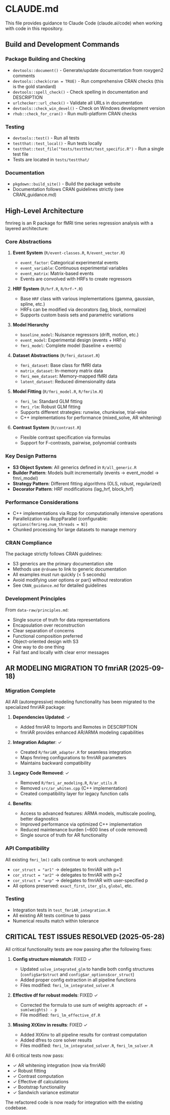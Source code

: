 # CLAUDE.md

This file provides guidance to Claude Code (claude.ai/code) when working with code in this repository.

## Build and Development Commands

### Package Building and Checking
- `devtools::document()` - Generate/update documentation from roxygen2 comments
- `devtools::check(cran = TRUE)` - Run comprehensive CRAN checks (this is the gold standard)
- `devtools::spell_check()` - Check spelling in documentation and DESCRIPTION
- `urlchecker::url_check()` - Validate all URLs in documentation
- `devtools::check_win_devel()` - Check on Windows development version
- `rhub::check_for_cran()` - Run multi-platform CRAN checks

### Testing
- `devtools::test()` - Run all tests
- `testthat::test_local()` - Run tests locally
- `testthat::test_file("tests/testthat/test_specific.R")` - Run a single test file
- Tests are located in `tests/testthat/`

### Documentation
- `pkgdown::build_site()` - Build the package website
- Documentation follows CRAN guidelines strictly (see CRAN_guidance.md)

## High-Level Architecture

fmrireg is an R package for fMRI time series regression analysis with a layered architecture:

### Core Abstractions

1. **Event System** (`R/event-classes.R`, `R/event_vector.R`)
   - `event_factor`: Categorical experimental events
   - `event_variable`: Continuous experimental variables
   - `event_matrix`: Matrix-based events
   - Events are convolved with HRFs to create regressors

2. **HRF System** (`R/hrf.R`, `R/hrf-*.R`)
   - Base `HRF` class with various implementations (gamma, gaussian, spline, etc.)
   - HRFs can be modified via decorators (lag, block, normalize)
   - Supports custom basis sets and parametric variations

3. **Model Hierarchy**
   - `baseline_model`: Nuisance regressors (drift, motion, etc.)
   - `event_model`: Experimental design (events + HRFs)
   - `fmri_model`: Complete model (baseline + events)

4. **Dataset Abstractions** (`R/fmri_dataset.R`)
   - `fmri_dataset`: Base class for fMRI data
   - `matrix_dataset`: In-memory matrix data
   - `fmri_mem_dataset`: Memory-mapped fMRI data
   - `latent_dataset`: Reduced dimensionality data

5. **Model Fitting** (`R/fmri_model.R`, `R/fmrilm.R`)
   - `fmri_lm`: Standard GLM fitting
   - `fmri_rlm`: Robust GLM fitting
   - Supports different strategies: runwise, chunkwise, trial-wise
   - C++ implementations for performance (mixed_solve, AR whitening)

6. **Contrast System** (`R/contrast.R`)
   - Flexible contrast specification via formulas
   - Support for F-contrasts, pairwise, polynomial contrasts

### Key Design Patterns

- **S3 Object System**: All generics defined in `R/all_generic.R`
- **Builder Pattern**: Models built incrementally (events → event_model → fmri_model)
- **Strategy Pattern**: Different fitting algorithms (OLS, robust, regularized)
- **Decorator Pattern**: HRF modifications (lag_hrf, block_hrf)

### Performance Considerations

- C++ implementations via Rcpp for computationally intensive operations
- Parallelization via RcppParallel (configurable: `options(fmrireg.num_threads = N)`)
- Chunked processing for large datasets to manage memory

### CRAN Compliance

The package strictly follows CRAN guidelines:
- S3 generics are the primary documentation site
- Methods use `@rdname` to link to generic documentation
- All examples must run quickly (< 5 seconds)
- Avoid modifying user options or par() without restoration
- See `CRAN_guidance.md` for detailed guidelines

### Development Principles

From `data-raw/principles.md`:
- Single source of truth for data representations
- Encapsulation over reconstruction
- Clear separation of concerns
- Functional composition preferred
- Object-oriented design with S3
- One way to do one thing
- Fail fast and locally with clear error messages

## AR MODELING MIGRATION TO fmriAR (2025-09-18)

### Migration Complete
All AR (autoregressive) modeling functionality has been migrated to the specialized fmriAR package:

1. **Dependencies Updated**: ✓
   - Added fmriAR to Imports and Remotes in DESCRIPTION
   - fmriAR provides enhanced AR/ARMA modeling capabilities

2. **Integration Adapter**: ✓
   - Created `R/fmriAR_adapter.R` for seamless integration
   - Maps fmrireg configurations to fmriAR parameters
   - Maintains backward compatibility

3. **Legacy Code Removed**: ✓
   - Removed `R/fmri_ar_modeling.R`, `R/ar_utils.R`
   - Removed `src/ar_whiten.cpp` (C++ implementation)
   - Created compatibility layer for legacy function calls

4. **Benefits**:
   - Access to advanced features: ARMA models, multiscale pooling, better diagnostics
   - Improved performance via optimized C++ implementation
   - Reduced maintenance burden (~600 lines of code removed)
   - Single source of truth for AR functionality

### API Compatibility
All existing `fmri_lm()` calls continue to work unchanged:
- `cor_struct = "ar1"` → delegates to fmriAR with p=1
- `cor_struct = "ar2"` → delegates to fmriAR with p=2
- `cor_struct = "arp"` → delegates to fmriAR with user-specified p
- All options preserved: `exact_first`, `iter_gls`, `global`, etc.

### Testing
- Integration tests in `test_fmriAR_integration.R`
- All existing AR tests continue to pass
- Numerical results match within tolerance

## CRITICAL TEST ISSUES RESOLVED (2025-05-28)

All critical functionality tests are now passing after the following fixes:

1. **Config structure mismatch**: FIXED ✓
   - Updated `solve_integrated_glm` to handle both config structures (`config$ar$struct` and `config$ar_options$cor_struct`)
   - Added proper config extraction in all pipeline functions
   - Files modified: `fmri_lm_integrated_solver.R`

2. **Effective df for robust models**: FIXED ✓
   - Corrected the formula to use sum of weights approach: `df = sum(weights) - p`
   - File modified: `fmri_lm_effective_df.R`

3. **Missing XtXinv in results**: FIXED ✓
   - Added XtXinv to all pipeline results for contrast computation
   - Added dfres to core solver results
   - Files modified: `fmri_lm_integrated_solver.R`, `fmri_lm_solver.R`

All 6 critical tests now pass:
- ✓ AR whitening integration (now via fmriAR)
- ✓ Robust fitting
- ✓ Contrast computation
- ✓ Effective df calculations
- ✓ Bootstrap functionality
- ✓ Sandwich variance estimator

The refactored code is now ready for integration with the existing codebase.